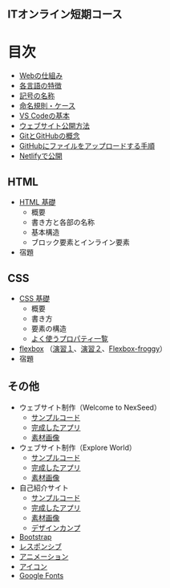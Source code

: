 ## ITオンライン短期コース
# 目次
* [Webの仕組み](https://github.com/NexSeed00/curriculum/blob/master/doc/web/about_web_for_class.pdf)
* [各言語の特徴](https://docs.google.com/document/d/1gZVA0q2ANe9C_RMQenLyU9lIhtVGOFl3AYKj3oQ0VyE/edit)
* [記号の名称](https://github.com/NexSeed00/HTML_CSS/blob/master/doc/06_symbols.md)
* [命名規則・ケース](https://github.com/NexSeed00/HTML_CSS/blob/master/doc/07_cases.md)
* [VS Codeの基本](https://github.com/NexSeed00/HTML_CSS/blob/master/doc/08_vscode.md)
* [ウェブサイト公開方法](https://github.com/NexSeed00/deploy_on_rental_server)
* [GitとGitHubの概念](https://github.com/NexSeed00/git_basic)
* [GitHubにファイルをアップロードする手順](https://github.com/NexSeed00/github)
* [Netlifyで公開](https://github.com/NexSeed00/netlify)




## HTML
* [HTML 基礎](https://github.com/NexSeed00/HTML_CSS/blob/master/doc/01_html_basic.md)
	* 概要
	* 書き方と各部の名称
	* 基本構造
	* ブロック要素とインライン要素
* 宿題 

## CSS
* [CSS 基礎](https://github.com/NexSeed00/HTML_CSS/blob/master/doc/02_css_basic.md) 
	* 概要
	*  書き方
	*  要素の構造
	*  [よく使うプロパティ一覧](https://github.com/NexSeed00/css_properties)
*  [flexbox](https://github.com/NexSeed00/HTML_CSS/blob/master/doc/04_flexbox.md) （[演習１](https://github.com/NexSeed00/flexbox)、[演習２]()、[Flexbox-froggy](https://flexboxfroggy.com/#ja)） 
* 宿題

## その他



* ウェブサイト制作（Welcome to NexSeed）
	* [サンプルコード](https://github.com/NexSeed00/Welcome_to_NexSeed)
	* [完成したアプリ](https://heuristic-kilby-bf0e3e.netlify.app/)
	* [素材画像](https://drive.google.com/open?id=152nXWklITMh29hLkq4qbeIYklSOsX6WW)
* ウェブサイト制作（Explore World）
	* [サンプルコード](https://github.com/NexSeed00/Explore_World)
	* [完成したアプリ](https://cocky-kalam-936bf7.netlify.app)
	* [素材画像](https://drive.google.com/drive/folders/1bwxPspqhKQKySfbt13VHzdwODh8GxeZC?usp=sharing)
* 自己紹介サイト
	* [サンプルコード](https://github.com/NexSeed00/My_Website)
	* [完成したアプリ](https://heuristic-shockley-4fb208.netlify.app/)
	* [素材画像](https://drive.google.com/open?id=1H90sY7V6DNioDNseuxrJu_RvfWQxMp_g)	
	* [デザインカンプ](https://drive.google.com/open?id=1thv1b2gtBc9lUNksOla_QUBFza7Vj_72)
* [Bootstrap](https://github.com/NexSeed00/Bootstrap_basic)
* [レスポンシブ](https://github.com/NexSeed00/HTML_CSS/blob/master/doc/11_responsive.md)
* [アニメーション](https://github.com/NexSeed00/HTML_CSS/blob/master/doc/12_animation.md)
* [アイコン](https://github.com/NexSeed00/HTML_CSS/blob/master/doc/10_icons.md)
* [Google Fonts](https://github.com/NexSeed00/HTML_CSS/blob/master/doc/09_fonts.md)





<!--## Bootstrap
 * [Bootstrap 基礎]()

## アニメーション
* [基礎]()

## 公開の仕方
-->
 
 
 
 
